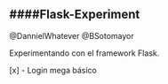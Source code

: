 ####Flask-Experiment
-----------------------------
@DannielWhatever
@BSotomayor

Experimentando con el framework Flask.

[x] - Login mega básico



